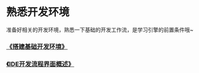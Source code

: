 # 熟悉开发环境

准备好相关的开发环境，熟悉一下基础的开发工作流，是学习引擎的前置条件哦~



### [《搭建基础开发环境》](./download/readme.md)

### [《IDE开发流程界面概述》](../IDE/GUI/readme.md)

